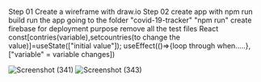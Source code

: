Step 01
  Create a wireframe with draw.io
Step 02
  create app with npm run build
  run the app going to the folder "covid-19-tracker" "npm run"
  create firebase for deployment purpose
  remove all the test files
React
  const[contries(variable),setcountries(to change the value)]=useState(["initial value"]);
  useEffect(()=>{loop through when.....},["variable" = variable changes])
  
![Screenshot (341)](https://user-images.githubusercontent.com/54079464/216142928-623c3e3f-ec56-47a3-893d-721ce66cbf4f.png)
![Screenshot (343)](https://user-images.githubusercontent.com/54079464/216143038-c72322b7-23f3-4905-bacc-bc0af85d4237.png)
